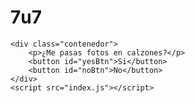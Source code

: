 # 7u7
<!DOCTYPE html>
<html lang="es">
<head>
    <meta charset="UTF-8">
    <meta http-equiv="X-UA-Compatible" content="IE=edge">
    <meta name="viewport" content="width=device-width, initial-scale=1.0">
    <title>Como cuando eres programador</title>
    <link rel="stylesheet" href="estilos.css">
</head>
<body>

    <div class="contenedor">
        <p>¿Me pasas fotos en calzones?</p>
        <button id="yesBtn">Si</button>
        <button id="noBtn">No</button>
    </div>
    <script src="index.js"></script>

</body>
</html>

